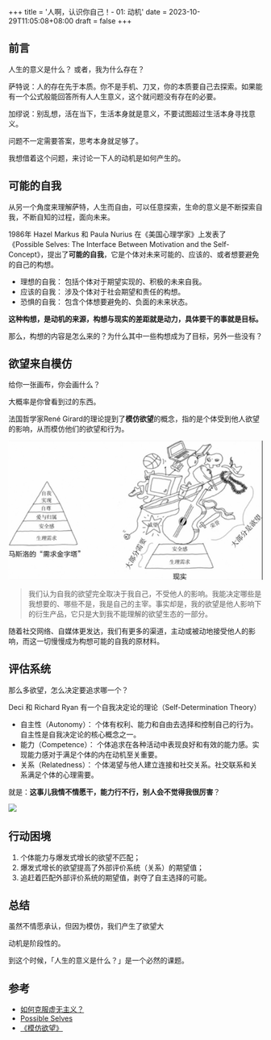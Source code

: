 +++
title = '人啊，认识你自己！- 01: 动机'
date = 2023-10-29T11:05:08+08:00
draft = false
+++

## 前言

人生的意义是什么？ 或者，我为什么存在？

萨特说：人的存在先于本质。你不是手机、刀叉，你的本质要自己去探索。如果能有一个公式般能回答所有人人生意义，这个就问题没有存在的必要。

加缪说：别乱想，活在当下，生活本身就是意义，不要试图超过生活本身寻找意义。

问题不一定需要答案，思考本身就足够了。

我想借着这个问题，来讨论一下人的动机是如何产生的。

## 可能的自我

从另一个角度来理解萨特，人生而自由，可以任意探索，生命的意义是不断探索自我，不断自知的过程，面向未来。

1986年 Hazel Markus 和 Paula Nurius 在《美国心理学家》上发表了 《Possible Selves: The Interface Between Motivation and the Self-Concept》，提出了**可能的自我**，它是个体对未来可能的、应该的、或者想要避免的自己的构想。

- 理想的自我： 包括个体对于期望实现的、积极的未来自我。
- 应该的自我： 涉及个体对于社会期望和责任的构想。
- 恐惧的自我： 包含个体想要避免的、负面的未来状态。

**这种构想，是动机的来源，构想与现实的差距就是动力，具体要干的事就是目标。**

那么，构想的内容是怎么来的？为什么其中一些构想成为了目标，另外一些没有？

## 欲望来自模仿

给你一张画布，你会画什么？

大概率是你曾看到过的东西。

法国哲学家René Girard的理论提到了**模仿欲望**的概念，指的是个体受到他人欲望的影响，从而模仿他们的欲望和行为。

![荒诞的马斯洛原理](../../assets/wanting.png)

> 我们认为自我的欲望完全取决于我自己，不受他人的影响。我能决定哪些是我想要的、哪些不是，我是自己的主宰。事实却是，我的欲望是他人影响下的衍生产品，它只是大到我不能理解的欲望生态的一部分。

随着社交网络、自媒体更发达，我们有更多的渠道，主动或被动地接受他人的影响，而这一切慢慢成为构想可能的自我的原材料。

## 评估系统

那么多欲望，怎么决定要追求哪一个？

Deci 和 Richard Ryan 有一个自我决定论的理论（Self-Determination Theory）

- 自主性（Autonomy）： 个体有权利、能力和自由去选择和控制自己的行为。自主性是自我决定论的核心概念之一。
- 能力（Competence）： 个体追求在各种活动中表现良好和有效的能力感。实现能力感对于满足个体的内在动机至关重要。
- 关系（Relatedness）： 个体渴望与他人建立连接和社交关系。社交联系和关系满足个体的心理需要。

就是：**这事儿我情不情愿干，能力行不行，别人会不觉得我很厉害**？

![](https://mathinsight.org/media/applet/image/large/cartesian_coordinate_axes_3d.png)

## 行动困境



1. 个体能力与爆发式增长的欲望不匹配；
2. 爆发式增长的欲望提高了外部评价系统（关系）的期望值；
3. 追赶着匹配外部评价系统的期望值，剥夺了自主选择的可能。

## 总结

虽然不情愿承认，但因为模仿，我们产生了欲望大

动机是阶段性的。




到这个时候，「人生的意义是什么？」是一个必然的课题。

## 参考

- [如何克服虚无主义？](https://www.youtube.com/watch?v=vMnQDhnGiqM)
- [Possible Selves](https://web.stanford.edu/~hazelm/publications/1986_Markus%20&%20Nurius_PossibleSelves.pdf)
- [《模仿欲望》](https://book.douban.com/subject/36246334/)
